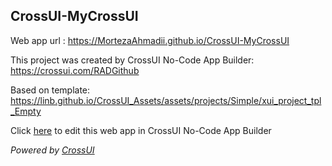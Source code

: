 ## CrossUI-MyCrossUI
Web app url : https://MortezaAhmadii.github.io/CrossUI-MyCrossUI

This project was created by CrossUI No-Code App Builder: https://crossui.com/RADGithub

Based on template: https://linb.github.io/CrossUI_Assets/assets/projects/Simple/xui_project_tpl_Empty

Click [here](https://crossui.com/RADGithub/#!from=github&owner=MortezaAhmadii&repo=CrossUI-MyCrossUI) to edit this web app in CrossUI No-Code App Builder

<i>Powered by [CrossUI](https://crossui.com)</i>
